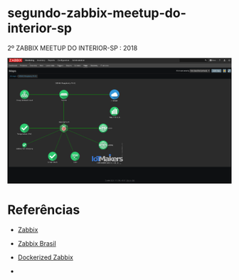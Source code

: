 # segundo-zabbix-meetup-do-interior-sp
2º ZABBIX MEETUP DO INTERIOR-SP : 2018

![RaspberryPI Zabbix-Proxy](https://github.com/EstevesDouglas/segundo-zabbix-meetup-do-interior-sp/blob/master/images/screenshot01.png)


# Referências
- [Zabbix](https://www.zabbix.com)
- [Zabbix Brasil](http://zabbixbrasil.org/)
- [Dockerized Zabbix](https://zabbix.org/wiki/Dockerized_Zabbix)


- []()
